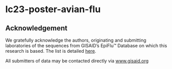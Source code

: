 # lc23-poster-avian-flu

## Acknowledgement

We gratefully acknowledge the authors, originating and submitting laboratories of the sequences from GISAID’s EpiFlu™ Database on which this research is based. The list is detailed [here](avian_HA_tree_acknowledgments.txt).

All submitters of data may be contacted directly via www.gisaid.org
